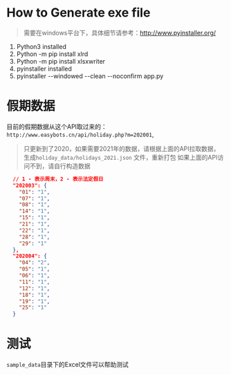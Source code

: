 # How to Generate exe file

> 需要在windows平台下，具体细节请参考：http://www.pyinstaller.org/

1. Python3 installed
2. Python -m pip install xlrd
3. Python -m pip install xlsxwriter
4. pyinstaller installed
5. pyinstaller --windowed --clean --noconfirm app.py

# 假期数据

目前的假期数据从这个API取过来的：`http://www.easybots.cn/api/holiday.php?m=202001`,

> 只更新到了2020，如果需要2021年的数据，请根据上面的API拉取数据，生成`holiday_data/holidays_2021.json` 文件，重新打包
> 如果上面的API访问不到，请自行构造数据

```json
  // 1 - 表示周末，2 - 表示法定假日
  "202003": {
    "01": "1",
    "07": "1",
    "08": "1",
    "14": "1",
    "15": "1",
    "21": "1",
    "22": "1",
    "28": "1",
    "29": "1"
  },
  "202004": {
    "04": "2",
    "05": "1",
    "06": "1",
    "11": "1",
    "12": "1",
    "18": "1",
    "19": "1",
    "25": "1"
  }
```

# 测试

`sample_data`目录下的Excel文件可以帮助测试
